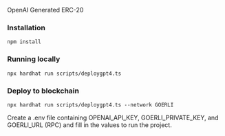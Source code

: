 OpenAI Generated ERC-20
### Installation
```npm install```
### Running locally
```npx hardhat run scripts/deploygpt4.ts```
### Deploy to blockchain
```npx hardhat run scripts/deploygpt4.ts --network GOERLI```

Create a .env file containing OPENAI_API_KEY, GOERLI_PRIVATE_KEY, and GOERLI_URL (RPC) and fill in the values to run the project.
